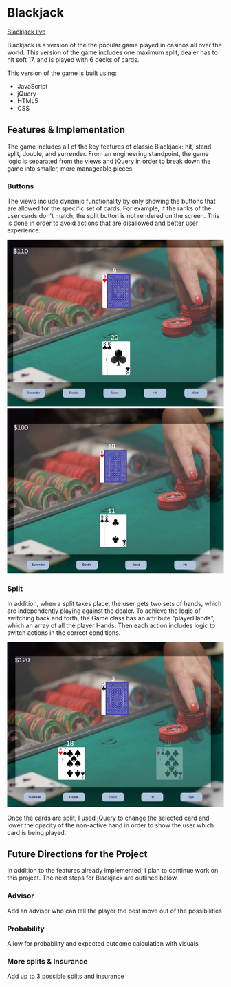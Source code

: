 # Blackjack

[Blackjack live](https://bokats.github.io/smart_blackjack/)

Blackjack is a version of the the popular game played in casinos all over the world. This version of the game includes one maximum split, dealer has to hit soft 17, and is played with 6 decks of cards.

This version of the game is built using:

- JavaScript
- jQuery
- HTML5
- CSS

## Features & Implementation

The game includes all of the key features of classic Blackjack: hit, stand, split, double, and surrender. From an engineering standpoint, the game logic is separated from the views and jQuery in order to break down the game into smaller, more manageable pieces.

### Buttons

The views include dynamic functionality by only showing the buttons that are allowed for the specific set of cards. For example, if the ranks of the user cards don't match, the split button is not rendered on the screen. This is done in order to avoid actions that are disallowed and better user experience.

![alt tag](./images/split.png)
![alt tag](./images/no_split.png)

### Split

In addition, when a split takes place, the user gets two sets of hands, which are independently playing against the dealer. To achieve the logic of switching back and forth, the Game class has an attribute "playerHands", which an array of all the player Hands. Then each action includes logic to switch actions in the correct conditions.

![alt tag](./images/split_show.png)

Once the cards are split, I used jQuery to change the selected card and lower the opacity of the non-active hand in order to show the user which card is being played.

## Future Directions for the Project

In addition to the features already implemented, I plan to continue work on this project.  The next steps for Blackjack are outlined below.

### Advisor

Add an advisor who can tell the player the best move out of the possibilities

### Probability

Allow for probability and expected outcome calculation with visuals

### More splits & Insurance

Add up to 3 possible splits and insurance
